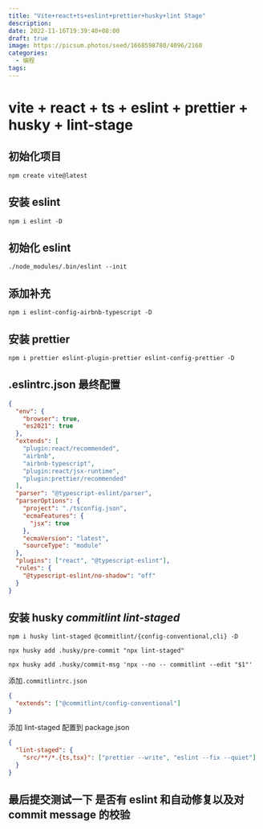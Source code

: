 ```yaml
---
title: "Vite+react+ts+eslint+prettier+husky+lint Stage"
description:
date: 2022-11-16T19:39:40+08:00
draft: true
image: https://picsum.photos/seed/1668598780/4096/2160
categories:
  - 编程
tags:
---
```


# vite + react + ts + eslint + prettier + husky + lint-stage

## 初始化项目

`npm create vite@latest`

## 安装 eslint

`npm i eslint -D`

## 初始化 eslint

`./node_modules/.bin/eslint --init`

## 添加补充

`npm i eslint-config-airbnb-typescript -D`

## 安装 prettier

`npm i prettier eslint-plugin-prettier eslint-config-prettier -D `

## .eslintrc.json 最终配置

```json
{
  "env": {
    "browser": true,
    "es2021": true
  },
  "extends": [
    "plugin:react/recommended",
    "airbnb",
    "airbnb-typescript",
    "plugin:react/jsx-runtime",
    "plugin:prettier/recommended"
  ],
  "parser": "@typescript-eslint/parser",
  "parserOptions": {
    "project": "./tsconfig.json",
    "ecmaFeatures": {
      "jsx": true
    },
    "ecmaVersion": "latest",
    "sourceType": "module"
  },
  "plugins": ["react", "@typescript-eslint"],
  "rules": {
    "@typescript-eslint/no-shadow": "off"
  }
}
```

## 安装 husky _commitlint_ _lint-staged_

`npm i husky lint-staged @commitlint/{config-conventional,cli} -D`

`npx husky add .husky/pre-commit "npx lint-staged"`

`npx husky add .husky/commit-msg 'npx --no -- commitlint --edit "$1"'`

添加`.commitlintrc.json`

```json
{
  "extends": ["@commitlint/config-conventional"]
}
```

添加 lint-staged 配置到 package.json

```json
{
  "lint-staged": {
    "src/**/*.{ts,tsx}": ["prettier --write", "eslint --fix --quiet"]
  }
}
```

## 最后提交测试一下 是否有 eslint 和自动修复以及对 commit message 的校验
